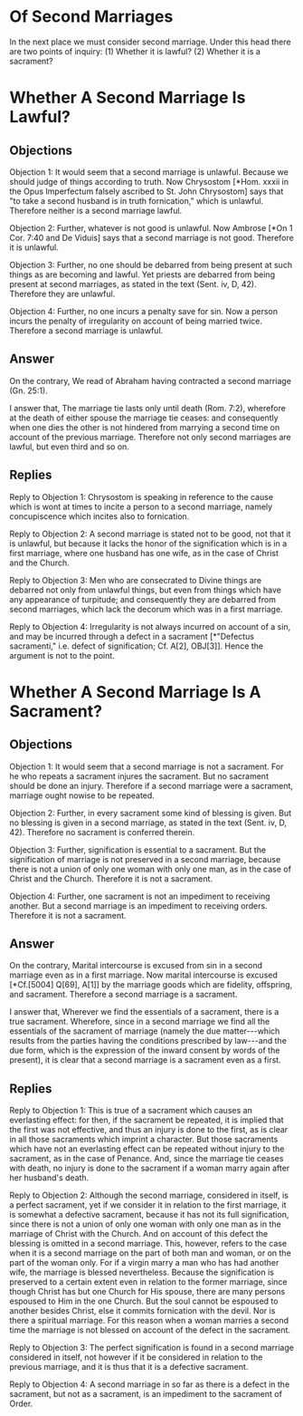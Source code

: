 # Of Second Marriages

In the next place we must consider second marriage. Under this head there are two points of inquiry:
(1) Whether it is lawful?
(2) Whether it is a sacrament?
# Whether A Second Marriage Is Lawful?

## Objections

Objection 1: It would seem that a second marriage is unlawful. Because we should judge of things according to truth. Now Chrysostom [*Hom. xxxii in the Opus Imperfectum falsely ascribed to St. John Chrysostom] says that "to take a second husband is in truth fornication," which is unlawful. Therefore neither is a second marriage lawful.

Objection 2: Further, whatever is not good is unlawful. Now Ambrose [*On 1 Cor. 7:40 and De Viduis] says that a second marriage is not good. Therefore it is unlawful.

Objection 3: Further, no one should be debarred from being present at such things as are becoming and lawful. Yet priests are debarred from being present at second marriages, as stated in the text (Sent. iv, D, 42). Therefore they are unlawful.

Objection 4: Further, no one incurs a penalty save for sin. Now a person incurs the penalty of irregularity on account of being married twice. Therefore a second marriage is unlawful.

## Answer

On the contrary, We read of Abraham having contracted a second marriage (Gn. 25:1).

I answer that, The marriage tie lasts only until death (Rom. 7:2), wherefore at the death of either spouse the marriage tie ceases: and consequently when one dies the other is not hindered from marrying a second time on account of the previous marriage. Therefore not only second marriages are lawful, but even third and so on.

## Replies

Reply to Objection 1: Chrysostom is speaking in reference to the cause which is wont at times to incite a person to a second marriage, namely concupiscence which incites also to fornication.

Reply to Objection 2: A second marriage is stated not to be good, not that it is unlawful, but because it lacks the honor of the signification which is in a first marriage, where one husband has one wife, as in the case of Christ and the Church.

Reply to Objection 3: Men who are consecrated to Divine things are debarred not only from unlawful things, but even from things which have any appearance of turpitude; and consequently they are debarred from second marriages, which lack the decorum which was in a first marriage.

Reply to Objection 4: Irregularity is not always incurred on account of a sin, and may be incurred through a defect in a sacrament [*"Defectus sacramenti," i.e. defect of signification; Cf. A[2], OBJ[3]]. Hence the argument is not to the point.
# Whether A Second Marriage Is A Sacrament?

## Objections

Objection 1: It would seem that a second marriage is not a sacrament. For he who repeats a sacrament injures the sacrament. But no sacrament should be done an injury. Therefore if a second marriage were a sacrament, marriage ought nowise to be repeated.

Objection 2: Further, in every sacrament some kind of blessing is given. But no blessing is given in a second marriage, as stated in the text (Sent. iv, D, 42). Therefore no sacrament is conferred therein.

Objection 3: Further, signification is essential to a sacrament. But the signification of marriage is not preserved in a second marriage, because there is not a union of only one woman with only one man, as in the case of Christ and the Church. Therefore it is not a sacrament.

Objection 4: Further, one sacrament is not an impediment to receiving another. But a second marriage is an impediment to receiving orders. Therefore it is not a sacrament.

## Answer

On the contrary, Marital intercourse is excused from sin in a second marriage even as in a first marriage. Now marital intercourse is excused [*Cf.[5004] Q[69], A[1]] by the marriage goods which are fidelity, offspring, and sacrament. Therefore a second marriage is a sacrament.

I answer that, Wherever we find the essentials of a sacrament, there is a true sacrament. Wherefore, since in a second marriage we find all the essentials of the sacrament of marriage (namely the due matter---which results from the parties having the conditions prescribed by law---and the due form, which is the expression of the inward consent by words of the present), it is clear that a second marriage is a sacrament even as a first.

## Replies

Reply to Objection 1: This is true of a sacrament which causes an everlasting effect: for then, if the sacrament be repeated, it is implied that the first was not effective, and thus an injury is done to the first, as is clear in all those sacraments which imprint a character. But those sacraments which have not an everlasting effect can be repeated without injury to the sacrament, as in the case of Penance. And, since the marriage tie ceases with death, no injury is done to the sacrament if a woman marry again after her husband's death.

Reply to Objection 2: Although the second marriage, considered in itself, is a perfect sacrament, yet if we consider it in relation to the first marriage, it is somewhat a defective sacrament, because it has not its full signification, since there is not a union of only one woman with only one man as in the marriage of Christ with the Church. And on account of this defect the blessing is omitted in a second marriage. This, however, refers to the case when it is a second marriage on the part of both man and woman, or on the part of the woman only. For if a virgin marry a man who has had another wife, the marriage is blessed nevertheless. Because the signification is preserved to a certain extent even in relation to the former marriage, since though Christ has but one Church for His spouse, there are many persons espoused to Him in the one Church. But the soul cannot be espoused to another besides Christ, else it commits fornication with the devil. Nor is there a spiritual marriage. For this reason when a woman marries a second time the marriage is not blessed on account of the defect in the sacrament.

Reply to Objection 3: The perfect signification is found in a second marriage considered in itself, not however if it be considered in relation to the previous marriage, and it is thus that it is a defective sacrament.

Reply to Objection 4: A second marriage in so far as there is a defect in the sacrament, but not as a sacrament, is an impediment to the sacrament of Order.
